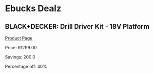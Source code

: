 
# Ebucks Dealz
## BLACK+DECKER: Drill Driver Kit - 18V Platform
[Product Page](https://www.ebucks.com/web/shop/productSelected.do?prodId=688351143&catId=717324798)

Price: R1299.00

Savings: 200.0

Percentage off: 40%
	